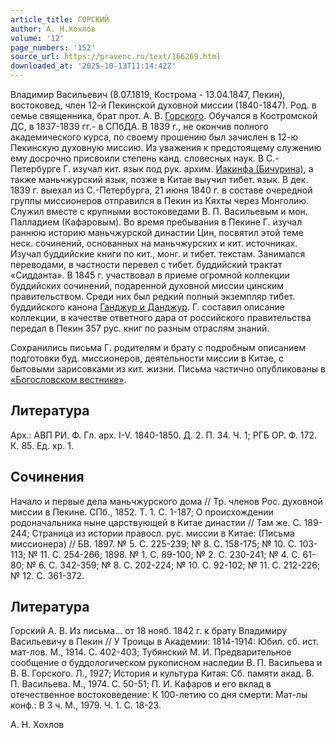 ```yaml
---
article_title: ГОРСКИЙ
author: А. Н.Хохлов
volume: '12'
page_numbers: '152'
source_url: https://pravenc.ru/text/166269.html
downloaded_at: '2025-10-13T11:14:42Z'
---
```


Владимир Васильевич (8.07.1819, Кострома - 13.04.1847, Пекин), востоковед, член 12-й Пекинской духовной миссии (1840-1847). Род. в семье священника, брат прот. А. В. [Горского](https://pravenc.ru/text/Горский.html). Обучался в Костромской ДС, в 1837-1839 гг.- в СПбДА. В 1839 г., не окончив полного академического курса, по своему прошению был зачислен в 12-ю Пекинскую духовную миссию. Из уважения к предстоящему служению ему досрочно присвоили степень канд. словесных наук. В С.-Петербурге Г. изучал кит. язык под рук. архим. [Иакинфа (Бичурина)](https://pravenc.ru/text/Иакинф.html), а также маньчжурский язык, позже в Китае выучил тибет. язык. В дек. 1839 г. выехал из С.-Петербурга, 21 июня 1840 г. в составе очередной группы миссионеров отправился в Пекин из Кяхты через Монголию. Служил вместе с крупными востоковедами В. П. Васильевым и мон. Палладием (Кафаровым). Во время пребывания в Пекине Г. изучал раннюю историю маньчжурской династии Цин, посвятил этой теме неск. сочинений, основанных на маньчжурских и кит. источниках. Изучал буддийские книги по кит., монг. и тибет. текстам. Занимался переводами, в частности перевел с тибет. буддийский трактат «Сидданта». В 1845 г. участвовал в приеме огромной коллекции буддийских сочинений, подаренной духовной миссии цинским правительством. Среди них был редкий полный экземпляр тибет. буддийского канона [Ганджур и Данджур](<https://pravenc.ru/text/Ганджур и Данджур.html>). Г. составил описание коллекции, в качестве ответного дара от российского правительства передал в Пекин 357 рус. книг по разным отраслям знаний.

Сохранились письма Г. родителям и брату с подробным описанием подготовки буд. миссионеров, деятельности миссии в Китае, с бытовыми зарисовками из кит. жизни. Письма частично опубликованы в [«Богословском вестнике»](<https://pravenc.ru/text/ Богословский вестник .html>).

## Литература

Арх.: АВП РИ. Ф. Гл. арх. I-V. 1840-1850. Д. 2. П. 34. Ч. 1; РГБ ОР. Ф. 172. К. 85. Ед. хр. 1.

## Сочинения

Начало и первые дела маньчжурского дома // Тр. членов Рос. духовной миссии в Пекине. СПб., 1852. Т. 1. С. 1-187; О происхождении родоначальника ныне царствующей в Китае династии // Там же. С. 189-244; Страница из истории правосл. рус. миссии в Китае: (Письма миссионера) // БВ. 1897. № 5. С. 225-239; № 8. С. 158-175; № 10. С. 103-113; № 11. С. 254-266; 1898. № 1. С. 89-100; № 2. С. 230-241; № 4. С. 61-80; № 6. С. 342-359; № 8. С. 202-224; № 10. С. 92-102; № 11. С. 212-226; № 12. С. 361-372.

## Литература

Горский А. В. Из письма... от 18 нояб. 1842 г. к брату Владимиру Васильевичу в Пекин // У Троицы в Академии: 1814-1914: Юбил. сб. ист. мат-лов. М., 1914. С. 402-403; Тубянский М. И. Предварительное сообщение о буддологическом рукописном наследии В. П. Васильева и В. В. Горского. Л., 1927; История и культура Китая: Сб. памяти акад. В. П. Васильева. М., 1974. С. 50-51; П. И. Кафаров и его вклад в отечественное востоковедение: К 100-летию со дня смерти: Мат-лы конф.: В 3 ч. М., 1979. Ч. 1. С. 18-23.

А. Н.  Хохлов
